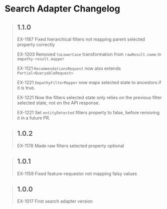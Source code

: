# Search Adapter Changelog

> ## 1.1.0
>
> EX-1187 Fixed hierarchical filters not mapping parent selected property correctly
>
> EX-1203 Removed `toLowerCase` transformation from `rawResult.name` in `empathy-result.mapper`
>
> EX-1121 `RecommendationsRequest` now also extends `Partial<QueryableRequest>`
>
> EX-1221 `EmpathyFilterMapper` now maps selected state to ancestors if it is true.
>
> EX-1221 Now the filters selected state only relies on the previous filter selected state, not on the API response.
>
> EX-1221 Set `entityDetected` filters property to false, before removing it in a future PR.

> ## 1.0.2
>
> EX-1178 Made raw filters selected property optional

> ## 1.0.1
>
> EX-1159 Fixed feature-requestor not mapping falsy values

> ## 1.0.0
>
> EX-1017 First search adapter version
